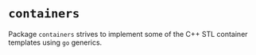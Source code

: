 # `containers`

Package `containers` strives to implement some of the C++ STL container
templates using `go` generics.
